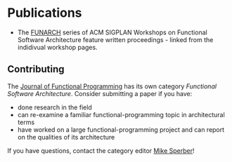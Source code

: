 # Publications

- The [FUNARCH](/events/) series of ACM SIGPLAN Workshops on
  Functional Software Architecture feature written proceedings -
  linked from the indidivual workshop pages.

## Contributing

The [Journal of Functional
Programming](https://www.cambridge.org/core/journals/journal-of-functional-programming)
has its own category *Functional Software Architecture*. Consider
submitting a paper if you have:

- done research in the field
- can re-examine a familiar functional-programming topic in
  architectural terms
- have worked on a large functional-programming project and can report
  on the qualities of its architecture

If you have questions, contact the category editor [Mike
Sperber](https://www.deinprogramm.de/sperber)!

